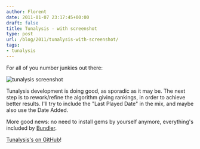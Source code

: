 ```yaml
---
author: Florent
date: 2011-01-07 23:17:45+00:00
draft: false
title: Tunalysis - with screenshot
type: post
url: /blog/2011/tunalysis-with-screenshot/
tags:
- tunalysis
---
```


For all of you number junkies out there:

![tunalysis screenshot](/blog/wp-content/uploads/2011/01/Tunalysis-1024x747.png)

Tunalysis development is doing good, as sporadic as it may be. The next step is to rework/refine the algorithm giving rankings, in order to achieve better results. I'll try to include the "Last Played Date" in the mix, and maybe also use the Date Added.

More good news: no need to install gems by yourself anymore, everything's included by [Bundler](http://gembundler.com/).

[Tunalysis's on GitHub](http://github.com/Pluies/Tunalysis)!
